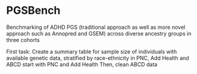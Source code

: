 # PGSBench
Benchmarking of ADHD PGS (traditional approach as well as more novel approach such as Annopred and GSEM) across diverse ancestry groups in three cohorts


First task:
  Create a summary table for sample size of individuals with available genetic data, stratified by race-ethnicity in PNC, Add Health and ABCD
    start with PNC and Add Health
    Then, clean ABCD data

